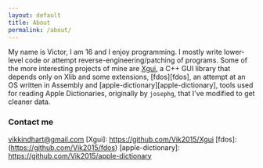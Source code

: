 ```yaml
---
layout: default
title: About
permalink: /about/
---
```


My name is Victor, I am 16 and I enjoy programming. I mostly write lower-level code or attempt reverse-engineering/patching of programs. Some of the more interesting projects of mine are [Xgui](Xgui), a C++ GUI library that depends only on Xlib and some extensions, [fdos][fdos], an attempt at an OS written in Assembly and [apple-dictionary][apple-dictionary], tools used for reading Apple Dictionaries, originally by `josephg`, that I've modified to get cleaner data.

### Contact me

[vikkindhart@gmail.com](mailto:vikkindhart@gmail.com)
[Xgui]: https://github.com/Vik2015/Xgui
[fdos]: (https://github.com/Vik2015/fdos)
[apple-dictionary]: https://github.com/Vik2015/apple-dictionary
